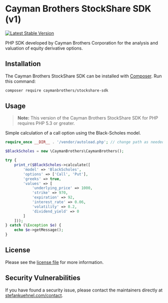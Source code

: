 # Cayman Brothers StockShare SDK (v1)
[![Latest Stable Version](http://img.shields.io/badge/Latest%20Stable-1.0-blue.svg)](https://packagist.org/packages/caymanbrothers/stockshare-sdk)

PHP SDK developed by Cayman Brothers Corporation for the analysis and valuation of equity derivative options.

## Installation

The Cayman Brothers StockShare SDK can be installed with [Composer](https://getcomposer.org/). Run this command:

```sh
composer require caymanbrothers/stockshare-sdk
```

## Usage

> **Note:** This version of the Cayman Brothers StockShare SDK for PHP requires PHP 5.3 or greater.

Simple calculation of a call option using the Black-Scholes model.

```php
require_once __DIR__ . '/vendor/autoload.php'; // change path as needed

$BlackScholes = new \CaymanBrothers\CaymanBrothers();

try {
    print_r($BlackScholes->calculate([
        'model' => 'BlackScholes',
        'options' => ['Call', 'Put'],
        'greeks' => true,
        'values' => [
            'underlying_price' => 1000,
            'strike' => 970,
            'expiration' => 92,
            'interest_rate' => 0.06,
            'volatility' => 0.2,
            'dividend_yield' => 0
        ]
    ]));
} catch (\Exception $e) {
    echo $e->getMessage();
}
```

## License

Please see the [license file](https://github.com/caymanbrothers/stockshare-sdk/blob/master/LICENSE) for more information.

## Security Vulnerabilities

If you have found a security issue, please contact the maintainers directly at [stefankuehnel.com/contact](https://stefankuehnel.com/contact).
